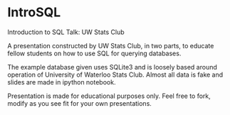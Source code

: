 # IntroSQL
Introduction to SQL Talk: UW Stats Club

A presentation constructed by UW Stats Club, in two parts, to educate fellow students on how to use SQL for querying databases.

The example database given uses SQLite3 and is loosely based around operation of University of Waterloo Stats Club. Almost all data is fake and slides are made in ipython notebook.

Presentation is made for educational purposes only. Feel free to fork, modify as you see fit for your own presentations.
